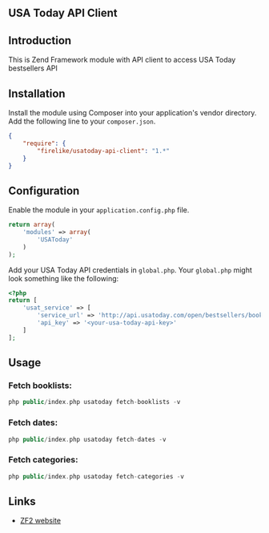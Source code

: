 ## USA Today API Client

## Introduction

This is Zend Framework module with API client to access USA Today bestsellers API

## Installation
Install the module using Composer into your application's vendor directory. Add the following line to your
`composer.json`.

```json
{
    "require": {
        "firelike/usatoday-api-client": "1.*"
    }
}
```
## Configuration

Enable the module in your `application.config.php` file.

```php
return array(
    'modules' => array(
        'USAToday'
    )
);
```

Add your USA Today API credentials in `global.php`. Your `global.php` might look something like the following:

```php
<?php
return [
    'usat_service' => [
        'service_url' => 'http://api.usatoday.com/open/bestsellers/books',
        'api_key' => '<your-usa-today-api-key>'
    ]
];
```

## Usage

### Fetch booklists:
```php
php public/index.php usatoday fetch-booklists -v
```

### Fetch dates:
```php
php public/index.php usatoday fetch-dates -v
```

### Fetch categories:
```php
php public/index.php usatoday fetch-categories -v
```

## Links

* [ZF2 website](http://framework.zend.com)